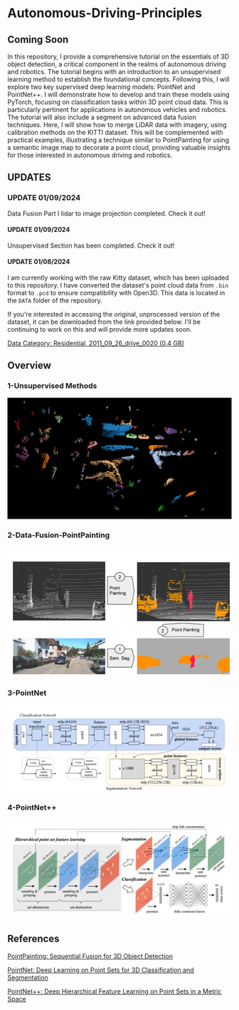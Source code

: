 # Autonomous-Driving-Principles

## Coming Soon
In this repository, I provide a comprehensive tutorial on the essentials of 3D object detection, a critical component in the realms of autonomous driving and robotics. The tutorial begins with an introduction to an unsupervised learning method to establish the foundational concepts. Following this, I will explore two key supervised deep learning models: PointNet and PointNet++. I will demonstrate how to develop and train these models using PyTorch, focusing on classification tasks within 3D point cloud data. This is particularly pertinent for applications in autonomous vehicles and robotics. The tutorial will also include a segment on advanced data fusion techniques. Here, I will show how to merge LiDAR data with imagery, using calibration methods on the KITTI dataset. This will be complemented with practical examples, illustrating a technique similar to PointPainting for using a semantic image map to decorate a point cloud, providing valuable insights for those interested in autonomous driving and robotics.

## UPDATES

### UPDATE 01/09/2024
Data Fusion Part I lidar to image projection completed. Check it out! 

#### UPDATE 01/09/2024

Unsupervised Section has been completed. Check it out!

#### UPDATE 01/08/2024

I am currently working with the raw Kitty dataset, which has been uploaded to this repository. I have converted the dataset's point cloud data from `.bin` format to `.pcd` to ensure compatibility with Open3D. This data is located in the `DATA` folder of the repository. 

If you're interested in accessing the original, unprocessed version of the dataset, it can be downloaded from the link provided below. I'll be continuing to work on this and will provide more updates soon.

[Data Category: Residential, 2011_09_26_drive_0020 (0.4 GB)](https://www.cvlibs.net/datasets/kitti/raw_data.php?type=residential)


## Overview

### 1-Unsupervised Methods
![Alt text](Doc_Images//UNSUPERVISED_DOC_IMAGES/output_9.png)

### 2-Data-Fusion-PointPainting
![Alt text](Doc_Images/PointPainting_Overview.png)

### 3-PointNet
![Alt text](Doc_Images/PointNet_Arch.png)

### 4-PointNet++ 
![Alt text](Doc_Images/PointNetPP_Arch.png)



## References
[PointPainting: Sequential Fusion for 3D Object Detection](https://arxiv.org/abs/1911.10150)

[PointNet: Deep Learning on Point Sets for 3D Classification and Segmentation](https://arxiv.org/abs/1612.00593)

[PointNet++: Deep Hierarchical Feature Learning on Point Sets in a Metric Space](https://arxiv.org/abs/1706.02413)



